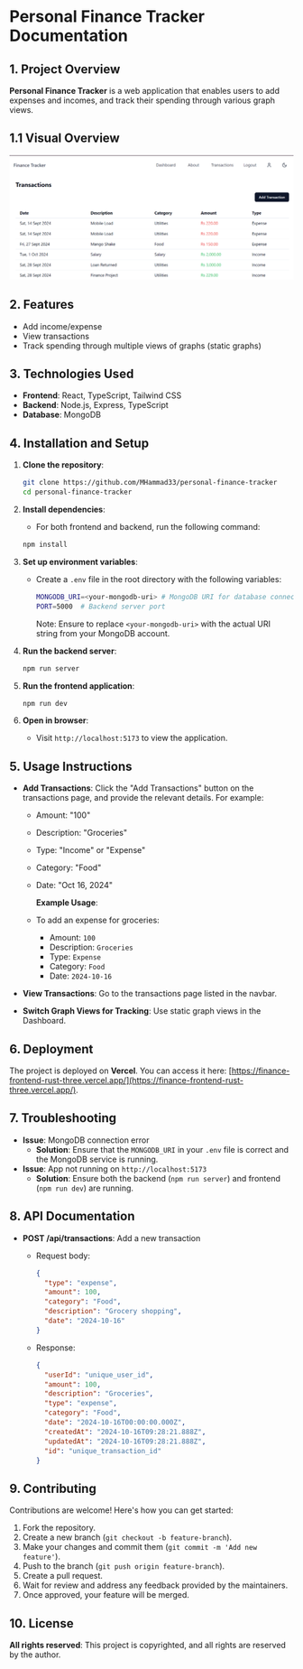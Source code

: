 # Personal Finance Tracker Documentation

## 1. Project Overview

**Personal Finance Tracker** is a web application that enables users to add
expenses and incomes, and track their spending through various graph views.

## 1.1 Visual Overview

![App Screenshot](image.png)

## 2. Features

- Add income/expense
- View transactions
- Track spending through multiple views of graphs (static graphs)

## 3. Technologies Used

- **Frontend**: React, TypeScript, Tailwind CSS
- **Backend**: Node.js, Express, TypeScript
- **Database**: MongoDB

## 4. Installation and Setup

1. **Clone the repository**:

   ```bash
   git clone https://github.com/MHammad33/personal-finance-tracker
   cd personal-finance-tracker
   ```

2. **Install dependencies**:

   - For both frontend and backend, run the following command:

   ```bash
   npm install
   ```

3. **Set up environment variables**:

   - Create a `.env` file in the root directory with the following variables:
     ```bash
     MONGODB_URI=<your-mongodb-uri> # MongoDB URI for database connection
     PORT=5000  # Backend server port
     ```
     Note: Ensure to replace `<your-mongodb-uri>` with the actual URI string
     from your MongoDB account.

4. **Run the backend server**:

   ```bash
   npm run server
   ```

5. **Run the frontend application**:

   ```bash
   npm run dev
   ```

6. **Open in browser**:
   - Visit `http://localhost:5173` to view the application.

## 5. Usage Instructions

- **Add Transactions**: Click the "Add Transactions" button on the transactions
  page, and provide the relevant details. For example:

  - Amount: "100"
  - Description: "Groceries"
  - Type: "Income" or "Expense"
  - Category: "Food"
  - Date: "Oct 16, 2024"

    **Example Usage**:

  - To add an expense for groceries:
    - Amount: `100`
    - Description: `Groceries`
    - Type: `Expense`
    - Category: `Food`
    - Date: `2024-10-16`

- **View Transactions**: Go to the transactions page listed in the navbar.
- **Switch Graph Views for Tracking**: Use static graph views in the Dashboard.

## 6. Deployment

The project is deployed on **Vercel**. You can access it here:
[https://finance-frontend-rust-three.vercel.app/](https://finance-frontend-rust-three.vercel.app/).

## 7. Troubleshooting

- **Issue**: MongoDB connection error
  - **Solution**: Ensure that the `MONGODB_URI` in your `.env` file is correct
    and the MongoDB service is running.
- **Issue**: App not running on `http://localhost:5173`
  - **Solution**: Ensure both the backend (`npm run server`) and frontend
    (`npm run dev`) are running.

## 8. API Documentation

- **POST /api/transactions**: Add a new transaction

  - Request body:
    ```json
    {
      "type": "expense",
      "amount": 100,
      "category": "Food",
      "description": "Grocery shopping",
      "date": "2024-10-16"
    }
    ```
  - Response:

    ```json
    {
      "userId": "unique_user_id",
      "amount": 100,
      "description": "Groceries",
      "type": "expense",
      "category": "Food",
      "date": "2024-10-16T00:00:00.000Z",
      "createdAt": "2024-10-16T09:28:21.888Z",
      "updatedAt": "2024-10-16T09:28:21.888Z",
      "id": "unique_transaction_id"
    }
    ```

## 9. Contributing

Contributions are welcome! Here's how you can get started:

1. Fork the repository.
2. Create a new branch (`git checkout -b feature-branch`).
3. Make your changes and commit them (`git commit -m 'Add new feature'`).
4. Push to the branch (`git push origin feature-branch`).
5. Create a pull request.
6. Wait for review and address any feedback provided by the maintainers.
7. Once approved, your feature will be merged.

## 10. License

**All rights reserved**: This project is copyrighted, and all rights are
reserved by the author.
